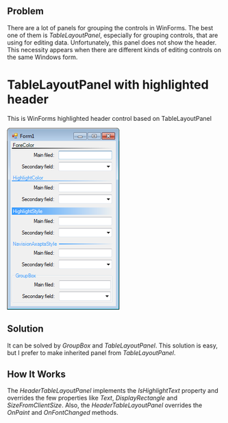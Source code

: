 ## Problem

There are a lot of panels for grouping the controls in WinForms. The best one of them is _TableLayoutPanel_, especially for grouping controls, that are using for editing data. Unfortunately, this panel does not show the header. This necessity appears when there are different kinds of editing controls on the same Windows form.

# TableLayoutPanel with highlighted header

This is WinForms highlighted header control based on TableLayoutPanel

![Demonstrative image](img_01.png) 

## Solution

It can be solved by _GroupBox_ and _TableLayoutPanel_. This solution is easy, but I prefer to make inherited panel from _TableLayoutPanel_.

## How It Works

The _HeaderTableLayoutPanel_ implements the _IsHighlightText_ property and overrides the few properties like _Text_, _DisplayRectangle_ and _SizeFromClientSize_. Also, the _HeaderTableLayoutPanel_ overrides the _OnPaint_ and _OnFontChanged_ methods.



